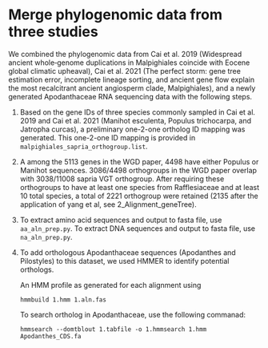 # Merge phylogenomic data from three studies

We combined the phylogenomic data from Cai et al. 2019 (Widespread ancient whole‐genome duplications in Malpighiales coincide with Eocene global climatic upheaval), Cai et al. 2021 (The perfect storm: gene tree estimation error, incomplete lineage sorting, and ancient gene flow explain the most recalcitrant ancient angiosperm clade, Malpighiales), and a newly generated Apodanthaceae RNA sequencing data with the following steps.

1. Based on the gene IDs of three species commonly sampled in Cai et al. 2019 and Cai et al. 2021 (Manihot esculenta, Populus trichocarpa, and Jatropha curcas), a preliminary one-2-one ortholog ID mapping was generated. This one-2-one ID mapping is provided in `malpighiales_sapria_orthogroup.list`.

2. A among the 5113 genes in the WGD paper, 4498 have either Populus or Manihot sequences. 3086/4498 orthogroups in the WGD paper overlap with 3038/11008 sapria VGT orthogroup. After requiring these orthogroups to have at least one species from Rafflesiaceae and at least 10 total species, a total of 2221 orthogroup were retained (2135 after the application of yang et al, see 2_Alignment_geneTree).

3. To extract amino acid sequences and output to fasta file, use `aa_aln_prep.py`. To extract DNA sequences and output to fasta file, use `na_aln_prep.py`.

4. To add orthologous Apodanthaceae sequences (Apodanthes and Pilostyles) to this dataset, we used HMMER to identify potential orthologs.

   An HMM profile as generated for each alignment using
   ```
   hmmbuild 1.hmm 1.aln.fas
   ```
   To search ortholog in Apodanthaceae, use the following commanad:
   ```
   hmmsearch --domtblout 1.tabfile -o 1.hmmsearch 1.hmm Apodanthes_CDS.fa
   ```
